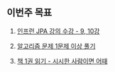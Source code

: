 ## 이번주 목표

1. [인프런 JPA 강의 수강 - 9, 10강](https://user-images.githubusercontent.com/26156701/110247478-d1280f80-7faf-11eb-98ee-6f2a189eb888.png)

1. [알고리즘 문제 1문제 이상 풀기](http://boj.kr/f820083b88ca4086964dd4d0fcdc09bc)

1. [책 1권 읽기 - 시시한 사람이면 어때](https://user-images.githubusercontent.com/26156701/110247844-9a52f900-7fb1-11eb-8992-ff58fc19c418.png)